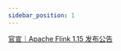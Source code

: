 ```yaml
---
sidebar_position: 1
---
```


[官宣｜Apache Flink 1.15 发布公告](https://mp.weixin.qq.com/s/Wza0etwPtXVm5SZ1a9kJlA)
